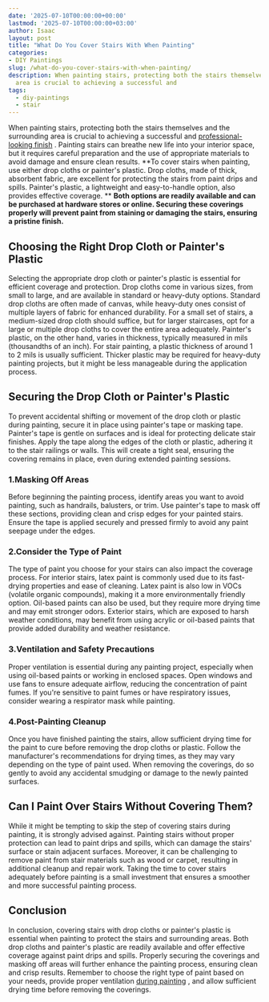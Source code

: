```yaml
---
date: '2025-07-10T00:00:00+00:00'
lastmod: '2025-07-10T00:00:00+03:00'
author: Isaac
layout: post
title: "What Do You Cover Stairs With When Painting"
categories:
- DIY Paintings
slug: /what-do-you-cover-stairs-with-when-painting/
description: When painting stairs, protecting both the stairs themselves and the surrounding
  area is crucial to achieving a successful and
tags: 
  - diy-paintings
  - stair
---
```

When painting stairs, protecting both the stairs themselves and the surrounding area is crucial to achieving a successful and
[professional-looking finish](https://pestpolicy.com/how-many-coats-of-paint-on-the-ceiling/)
. Painting stairs can breathe new life into your interior space, but it requires careful preparation and the use of appropriate materials to avoid damage and ensure clean results.
**To cover stairs when painting, use either drop cloths or painter's plastic. Drop cloths, made of thick, absorbent fabric, are excellent for protecting the stairs from paint drips and spills. Painter's plastic, a lightweight and easy-to-handle option, also provides effective coverage. **
**Both options are readily available and can be purchased at hardware stores or online. Securing these coverings properly will prevent paint from staining or damaging the stairs, ensuring a pristine finish.**
## **Choosing the Right Drop Cloth or Painter's Plastic**
Selecting the appropriate drop cloth or painter's plastic is essential for efficient coverage and protection. Drop cloths come in various sizes, from small to large, and are available in standard or heavy-duty options.
Standard drop cloths are often made of canvas, while heavy-duty ones consist of multiple layers of fabric for enhanced durability.
For a small set of stairs, a medium-sized drop cloth should suffice, but for larger staircases, opt for a large or multiple drop cloths to cover the entire area adequately.
Painter's plastic, on the other hand, varies in thickness, typically measured in mils (thousandths of an inch). For stair painting, a plastic thickness of around 1 to 2 mils is usually sufficient. Thicker plastic may be required for heavy-duty painting projects, but it might be less manageable during the application process.
## **Securing the Drop Cloth or Painter's Plastic**
To prevent accidental shifting or movement of the drop cloth or plastic during painting, secure it in place using painter's tape or masking tape.
Painter's tape is gentle on surfaces and is ideal for protecting delicate stair finishes. Apply the tape along the edges of the cloth or plastic, adhering it to the stair railings or walls.
This will create a tight seal, ensuring the covering remains in place, even during extended painting sessions.
### 1.**Masking Off Areas**
Before beginning the painting process, identify areas you want to avoid painting, such as handrails, balusters, or trim.
Use painter's tape to mask off these sections, providing clean and crisp edges for your painted stairs. Ensure the tape is applied securely and pressed firmly to avoid any paint seepage under the edges.
### 2.**Consider the Type of Paint**
The type of paint you choose for your stairs can also impact the coverage process. For interior stairs, latex paint is commonly used due to its fast-drying properties and ease of cleaning.
Latex paint is also low in VOCs (volatile organic compounds), making it a more environmentally friendly option.
Oil-based paints can also be used, but they require more drying time and may emit stronger odors. Exterior stairs, which are exposed to harsh weather conditions, may benefit from using acrylic or oil-based paints that provide added durability and weather resistance.
### 3.**Ventilation and Safety Precautions**
Proper ventilation is essential during any painting project, especially when using oil-based paints or working in enclosed spaces.
Open windows and use fans to ensure adequate airflow, reducing the concentration of paint fumes. If you're sensitive to paint fumes or have respiratory issues, consider wearing a respirator mask while painting.
### 4.**Post-Painting Cleanup**
Once you have finished painting the stairs, allow sufficient drying time for the paint to cure before removing the drop cloths or plastic.
Follow the manufacturer's recommendations for drying times, as they may vary depending on the type of paint used.
When removing the coverings, do so gently to avoid any accidental smudging or damage to the newly painted surfaces.
## **Can I Paint Over Stairs Without Covering Them?**
While it might be tempting to skip the step of covering stairs during painting, it is strongly advised against.
Painting stairs without proper protection can lead to paint drips and spills, which can damage the stairs' surface or stain adjacent surfaces.
Moreover, it can be challenging to remove paint from stair materials such as wood or carpet, resulting in additional cleanup and repair work.
Taking the time to cover stairs adequately before painting is a small investment that ensures a smoother and more successful painting process.
## **Conclusion**
In conclusion, covering stairs with drop cloths or painter's plastic is essential when painting to protect the stairs and surrounding areas.
Both drop cloths and painter's plastic are readily available and offer effective coverage against paint drips and spills. Properly securing the coverings and masking off areas will further enhance the painting process, ensuring clean and crisp results.
Remember to choose the right type of paint based on your needs, provide proper ventilation
[during painting](https://pestpolicy.com/how-to-decorate-a-stairwell/)
, and allow sufficient drying time before removing the coverings.
